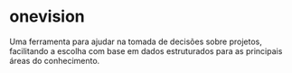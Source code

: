 # onevision
Uma ferramenta para ajudar na tomada de decisões sobre projetos, facilitando a escolha com base em dados estruturados para as principais áreas do conhecimento.
